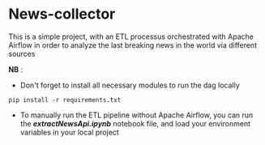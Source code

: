 # News-collector

This is a simple project, with an ETL processus orchestrated with Apache Airflow in order to analyze the last breaking news in the world via different sources

__NB__ : 
- Don't forget to install all necessary modules to run the dag locally

```
pip install -r requirements.txt 

```
- To manually run the ETL pipeline without Apache Airflow, you can run the ***extractNewsApi.ipynb*** notebook file, and load your environment variables in your local project